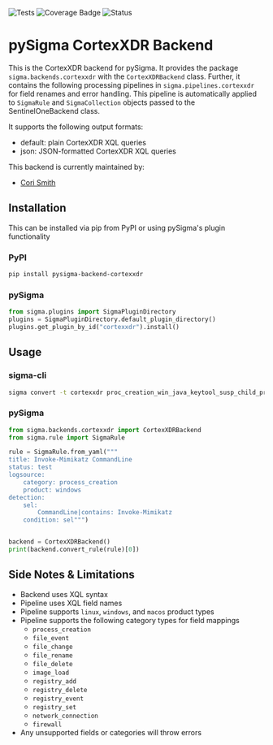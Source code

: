 ![Tests](https://github.com/7RedViolin/pySigma-backend-cortexxdr/actions/workflows/test.yml/badge.svg)
![Coverage Badge](https://img.shields.io/endpoint?url=https://gist.githubusercontent.com/7RedViolin/18755c1cbd3b77ad90ce5da485b5bdcd/raw/7RedViolin-pySigma-backend-cortexxdr.json)
![Status](https://img.shields.io/badge/Status-stable-green)

# pySigma CortexXDR Backend

This is the CortexXDR backend for pySigma. It provides the package `sigma.backends.cortexxdr` with the `CortexXDRBackend` class.
Further, it contains the following processing pipelines in `sigma.pipelines.cortexxdr` for field renames and error handling. This pipeline is automatically applied to `SigmaRule` and `SigmaCollection` objects passed to the SentinelOneBackend class.

It supports the following output formats:

* default: plain CortexXDR XQL queries
* json: JSON-formatted CortexXDR XQL queries

This backend is currently maintained by:

* [Cori Smith](https://github.com/7RedViolin/)

## Installation
This can be installed via pip from PyPI or using pySigma's plugin functionality

### PyPI
```bash
pip install pysigma-backend-cortexxdr
```

### pySigma
```python
from sigma.plugins import SigmaPluginDirectory
plugins = SigmaPluginDirectory.default_plugin_directory()
plugins.get_plugin_by_id("cortexxdr").install()
```

## Usage

### sigma-cli
```bash
sigma convert -t cortexxdr proc_creation_win_java_keytool_susp_child_process.yml
```

### pySigma
```python
from sigma.backends.cortexxdr import CortexXDRBackend
from sigma.rule import SigmaRule

rule = SigmaRule.from_yaml("""
title: Invoke-Mimikatz CommandLine
status: test
logsource:
    category: process_creation
    product: windows
detection:
    sel:
        CommandLine|contains: Invoke-Mimikatz
    condition: sel""")


backend = CortexXDRBackend()
print(backend.convert_rule(rule)[0])
```

## Side Notes & Limitations
- Backend uses XQL syntax
- Pipeline uses XQL field names
- Pipeline supports `linux`, `windows`, and `macos` product types
- Pipeline supports the following category types for field mappings
  - `process_creation`
  - `file_event`
  - `file_change`
  - `file_rename`
  - `file_delete`
  - `image_load`
  - `registry_add`
  - `registry_delete`
  - `registry_event`
  - `registry_set`
  - `network_connection`
  - `firewall`
- Any unsupported fields or categories will throw errors

